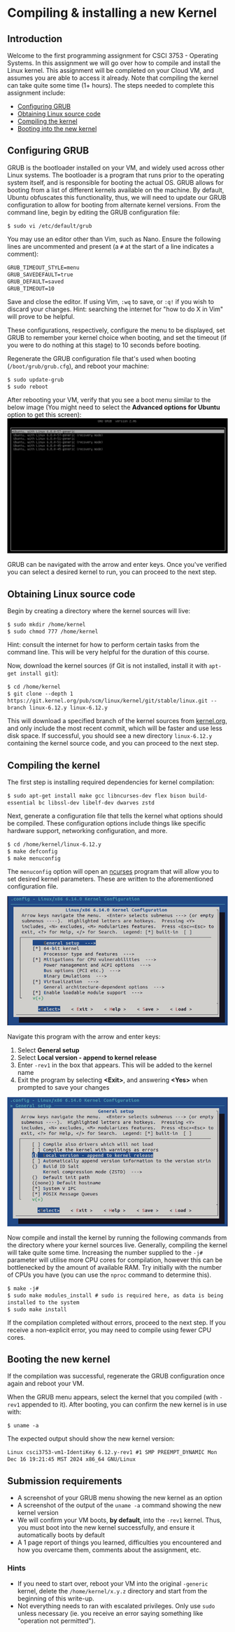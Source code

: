 # Compiling & installing a new Kernel

## Introduction
Welcome to the first programming assignment for CSCI 3753 - Operating Systems. In this assignment we will go over how to compile and install the Linux kernel. This assignment will be completed on your Cloud VM, and assumes you are able to access it already. Note that compiling the kernel can take quite some time (1+ hours). The steps needed to complete this assignment include:
- [Configuring GRUB](#configuring-grub)
- [Obtaining Linux source code](#obtaining-linux-source-code)
- [Compiling the kernel](#compiling-the-kernel)
- [Booting into the new kernel](#booting-the-new-kernel)

## Configuring GRUB
GRUB is the bootloader installed on your VM, and widely used across other Linux systems. The bootloader is a program that runs prior to the operating system itself, and is responsible for booting the actual OS. GRUB allows for booting from a list of different kernels available on the machine. By default, Ubuntu obfuscates this functionality, thus, we will need to update our GRUB configuration to allow for booting from alternate kernel versions. From the command line, begin by editing the GRUB configuration file:
```
$ sudo vi /etc/default/grub
```
You may use an editor other than Vim, such as Nano. Ensure the following lines are uncommented and present (a `#` at the start of a line indicates a comment):
```
GRUB_TIMEOUT_STYLE=menu
GRUB_SAVEDEFAULT=true
GRUB_DEFAULT=saved
GRUB_TIMEOUT=10
```
Save and close the editor. If using Vim, `:wq` to save, or `:q!` if you wish to discard your changes. Hint: searching the internet for "how to do X in Vim" will prove to be helpful.

These configurations, respectively, configure the menu to be displayed, set GRUB to remember your kernel choice when booting, and set the timeout (if you were to do nothing at this stage) to 10 seconds before booting.

Regenerate the GRUB configuration file that's used when booting (`/boot/grub/grub.cfg`), and reboot your machine:
```
$ sudo update-grub
$ sudo reboot
```

After rebooting your VM, verify that you see a boot menu similar to the below image (You might need to select the **Advanced options for Ubuntu** option to get this screen):
![grub menu](images/grub.png)

GRUB can be navigated with the arrow and enter keys. Once you've verified you can select a desired kernel to run, you can proceed to the next step.

## Obtaining Linux source code
Begin by creating a directory where the kernel sources will live:
```
$ sudo mkdir /home/kernel
$ sudo chmod 777 /home/kernel
```
Hint: consult the internet for how to perform certain tasks from the command line. This will be very helpful for the duration of this course.

Now, download the kernel sources (if Git is not installed, install it with `apt-get install git`):
```
$ cd /home/kernel
$ git clone --depth 1 https://git.kernel.org/pub/scm/linux/kernel/git/stable/linux.git --branch linux-6.12.y linux-6.12.y
```
This will download a specified branch of the kernel sources from [kernel.org](https://kernel.org), and only include the most recent commit, which will be faster and use less disk space. If successful, you should see a new directory `linux-6.12.y` containing the kernel source code, and you can proceed to the next step.

## Compiling the kernel
The first step is installing required dependencies for kernel compilation:
```
$ sudo apt-get install make gcc libncurses-dev flex bison build-essential bc libssl-dev libelf-dev dwarves zstd
```

Next, generate a configuration file that tells the kernel what options should be compiled. These configuration options include things like specific hardware support, networking configuration, and more.
```
$ cd /home/kernel/linux-6.12.y
$ make defconfig
$ make menuconfig
```
The `menuconfig` option will open an [ncurses](https://en.wikipedia.org/wiki/Ncurses) program that will allow you to set desired kernel parameters. These are written to the aforementioned configuration file.

![menuconfig 1](images/menu1.png)

Navigate this program with the arrow and enter keys:
1. Select **General setup**
2. Select **Local version - append to kernel release**
3. Enter `-rev1` in the box that appears. This will be added to the kernel name
4. Exit the program by selecting **\<Exit\>**, and answering **\<Yes\>** when prompted to save your changes

![menuconfig 2](images/menu2.png)

Now compile and install the kernel by running the following commands from the directory where your kernel sources live. Generally, compiling the kernel will take quite some time. Increasing the number supplied to the `-j#` parameter will utilise more CPU cores for compilation, however this can be bottlenecked by the amount of available RAM. Try initially with the number of CPUs you have (you can use the `nproc` command to determine this).
```shell
$ make -j#
$ sudo make modules_install # sudo is required here, as data is being installed to the system
$ sudo make install
```
If the compilation completed without errors, proceed to the next step. If you receive a non-explicit error, you may need to compile using fewer CPU cores.

## Booting the new kernel
If the compilation was successful, regenerate the GRUB configuration once again and reboot your VM.

When the GRUB menu appears, select the kernel that you compiled (with `-rev1` appended to it). After booting, you can confirm the new kernel is in use with:
```
$ uname -a
```
The expected output should show the new kernel version:
```
Linux csci3753-vm1-IdentiKey 6.12.y-rev1 #1 SMP PREEMPT_DYNAMIC Mon Dec 16 19:21:45 MST 2024 x86_64 GNU/Linux
```

## Submission requirements
- A screenshot of your GRUB menu showing the new kernel as an option
- A screenshot of the output of the `uname -a` command showing the new kernel version
- We will confirm your VM boots, **by default**, into the `-rev1` kernel. Thus, you must boot into the new kernel successfully, and ensure it automatically boots by default
- A 1 page report of things you learned, difficulties you encountered and how you overcame them, comments about the assignment, etc.

### Hints
- If you need to start over, reboot your VM into the original `-generic` kernel, delete the `/home/kernel/x.y.z` directory and start from the beginning of this write-up.
- Not everything needs to ran with escalated privileges. Only use `sudo` unless necessary (ie. you receive an error saying something like "operation not permitted").
